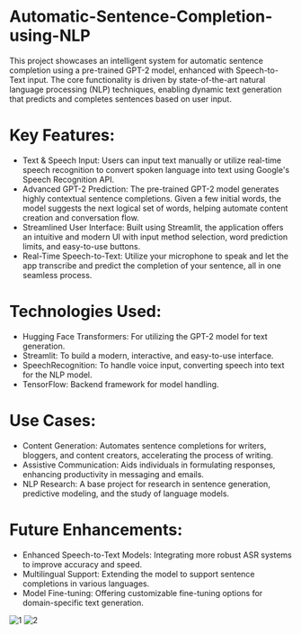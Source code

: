 # Automatic-Sentence-Completion-using-NLP
This project showcases an intelligent system for automatic sentence completion using a pre-trained GPT-2 model, enhanced with Speech-to-Text input. The core functionality is driven by state-of-the-art natural language processing (NLP) techniques, enabling dynamic text generation that predicts and completes sentences based on user input.

# Key Features:
* Text & Speech Input: Users can input text manually or utilize real-time speech recognition to convert spoken language into text using Google's Speech Recognition API.
* Advanced GPT-2 Prediction: The pre-trained GPT-2 model generates highly contextual sentence completions. Given a few initial words, the model suggests the next logical set of words, helping automate content creation and conversation flow.
* Streamlined User Interface: Built using Streamlit, the application offers an intuitive and modern UI with input method selection, word prediction limits, and easy-to-use buttons.
* Real-Time Speech-to-Text: Utilize your microphone to speak and let the app transcribe and predict the completion of your sentence, all in one seamless process.

# Technologies Used:
* Hugging Face Transformers: For utilizing the GPT-2 model for text generation.
* Streamlit: To build a modern, interactive, and easy-to-use interface.
* SpeechRecognition: To handle voice input, converting speech into text for the NLP model.
* TensorFlow: Backend framework for model handling.

# Use Cases:
* Content Generation: Automates sentence completions for writers, bloggers, and content creators, accelerating the process of writing.
* Assistive Communication: Aids individuals in formulating responses, enhancing productivity in messaging and emails.
* NLP Research: A base project for research in sentence generation, predictive modeling, and the study of language models.

# Future Enhancements:
* Enhanced Speech-to-Text Models: Integrating more robust ASR systems to improve accuracy and speed.
* Multilingual Support: Extending the model to support sentence completions in various languages.
* Model Fine-tuning: Offering customizable fine-tuning options for domain-specific text generation.

![1](https://github.com/user-attachments/assets/0feb7852-acf0-40fd-b017-6ccfc5bc2d73)
![2](https://github.com/user-attachments/assets/958dc797-7659-4c80-a5db-e5e4c40c54cf)
